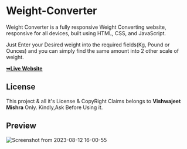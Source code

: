 # Weight-Converter

Weight Converter is a fully responsive Weight Converting website, responsive for all devices, built using HTML, CSS, and JavaScript.

Just Enter your Desired weight into the required fields(Kg, Pound or Ounces) and you can simply find the same amount into 2 other scale  of weight.

 <a href="https://vishwajeetmishra4.github.io/Weight-Converter/"><strong>➥Live Website </strong></a> 
 
 </div>

## License

This project & all it's License & CopyRight Claims belongs to **Vishwajeet Mishra** Only. Kindly,Ask Before Using it. 

## Preview


![Screenshot from 2023-08-12 16-00-55](https://github.com/vishwajeetmishra4/Memory-Card-Game/assets/135427511/64ab4449-dffc-48ef-8c7d-d8bf5f52ac88)
